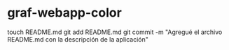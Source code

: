 # graf-webapp-color
touch README.md
git add README.md
git commit -m "Agregué el archivo README.md con la descripción de la aplicación"

